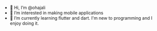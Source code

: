- 👋 Hi, I’m @ohajali
- 👀 I’m interested in making mobile applications
- 🌱 I’m currently learning flutter and dart. I'm new to programming and I enjoy doing it.

<!---
ohajali/ohajali is a ✨ special ✨ repository because its `README.md` (this file) appears on your GitHub profile.
You can click the Preview link to take a look at your changes.
--->
